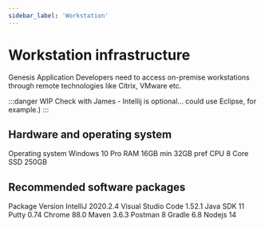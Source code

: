 ```yaml
---
sidebar_label: 'Workstation'
---
```


# Workstation infrastructure

Genesis Application Developers need to access on-premise workstations through remote technologies like Citrix, VMware etc.

:::danger WIP
Check with James - Intellij is optional... could use Eclipse, for example.)
:::

## Hardware and operating system
Operating system	Windows 10 Pro
RAM	16GB min 32GB pref
CPU	8 Core
SSD	250GB

## Recommended software packages
Package	Version
IntelliJ	2020.2.4
Visual Studio Code	1.52.1
Java SDK	11
Putty	0.74
Chrome	88.0
Maven	3.6.3
Postman	8
Gradle	6.8
Nodejs	14

